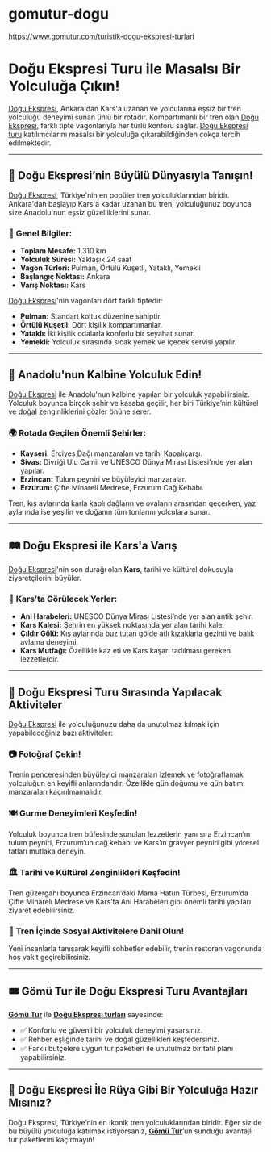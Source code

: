 # gomutur-dogu
https://www.gomutur.com/turistik-dogu-ekspresi-turlari
# **Doğu Ekspresi Turu ile Masalsı Bir Yolculuğa Çıkın!**  
[Doğu Ekspresi](https://www.gomutur.com/turistik-dogu-ekspresi-turlari), Ankara'dan Kars'a uzanan ve yolcularına eşsiz bir tren yolculuğu deneyimi sunan ünlü bir rotadır. Kompartımanlı bir tren olan [Doğu Ekspresi](https://www.gomutur.com/turistik-dogu-ekspresi-turlari), farklı tipte vagonlarıyla her türlü konforu sağlar. [Doğu Ekspresi turu](https://www.gomutur.com/turistik-dogu-ekspresi-turlari) katılımcılarını masalsı bir yolculuğa çıkarabildiğinden çokça tercih edilmektedir.  

---

## 🌟 **Doğu Ekspresi’nin Büyülü Dünyasıyla Tanışın!**  
[Doğu Ekspresi](https://www.gomutur.com/turistik-dogu-ekspresi-turlari), Türkiye'nin en popüler tren yolculuklarından biridir. Ankara'dan başlayıp Kars'a kadar uzanan bu tren, yolculuğunuz boyunca size Anadolu'nun eşsiz güzelliklerini sunar.  

### 📌 **Genel Bilgiler:**  
- **Toplam Mesafe:** 1.310 km  
- **Yolculuk Süresi:** Yaklaşık 24 saat  
- **Vagon Türleri:** Pulman, Örtülü Kuşetli, Yataklı, Yemekli  
- **Başlangıç Noktası:** Ankara  
- **Varış Noktası:** Kars  

[Doğu Ekspresi](https://www.gomutur.com/turistik-dogu-ekspresi-turlari)'nin vagonları dört farklı tiptedir:  
- **Pulman:** Standart koltuk düzenine sahiptir.  
- **Örtülü Kuşetli:** Dört kişilik kompartımanlar.  
- **Yataklı:** İki kişilik odalarla konforlu bir seyahat sunar.  
- **Yemekli:** Yolculuk sırasında sıcak yemek ve içecek servisi yapılır.  

---

## 🚂 **Anadolu'nun Kalbine Yolculuk Edin!**  
[Doğu Ekspresi](https://www.gomutur.com/turistik-dogu-ekspresi-turlari) ile Anadolu'nun kalbine yapılan bir yolculuk yapabilirsiniz. Yolculuk boyunca birçok şehir ve kasaba geçilir, her biri Türkiye’nin kültürel ve doğal zenginliklerini gözler önüne serer.  

### 🌍 **Rotada Geçilen Önemli Şehirler:**  
- **Kayseri:** Erciyes Dağı manzaraları ve tarihi Kapalıçarşı.  
- **Sivas:** Divriği Ulu Camii ve UNESCO Dünya Mirası Listesi'nde yer alan yapılar.  
- **Erzincan:** Tulum peyniri ve büyüleyici manzaralar.  
- **Erzurum:** Çifte Minareli Medrese, Erzurum Cağ Kebabı.  

Tren, kış aylarında karla kaplı dağların ve ovaların arasından geçerken, yaz aylarında ise yeşilin ve doğanın tüm tonlarını yolculara sunar.  

---

## 🛤️ **Doğu Ekspresi ile Kars'a Varış**  
[Doğu Ekspresi](https://www.gomutur.com/turistik-dogu-ekspresi-turlari)'nin son durağı olan **Kars**, tarihi ve kültürel dokusuyla ziyaretçilerini büyüler.  

### 📌 **Kars’ta Görülecek Yerler:**  
- **Ani Harabeleri:** UNESCO Dünya Mirası Listesi’nde yer alan antik şehir.  
- **Kars Kalesi:** Şehrin en yüksek noktasında yer alan tarihi kale.  
- **Çıldır Gölü:** Kış aylarında buz tutan gölde atlı kızaklarla gezinti ve balık avlama deneyimi.  
- **Kars Mutfağı:** Özellikle kaz eti ve Kars kaşarı tadılması gereken lezzetlerdir.  

---

## 🎒 **Doğu Ekspresi Turu Sırasında Yapılacak Aktiviteler**  
[Doğu Ekspresi](https://www.gomutur.com/turistik-dogu-ekspresi-turlari) ile yolculuğunuzu daha da unutulmaz kılmak için yapabileceğiniz bazı aktiviteler:  

### 📷 **Fotoğraf Çekin!**  
Trenin penceresinden büyüleyici manzaraları izlemek ve fotoğraflamak yolculuğun en keyifli anlarındandır. Özellikle gün doğumu ve gün batımı manzaraları kaçırılmamalıdır.  

### 🍽️ **Gurme Deneyimleri Keşfedin!**  
Yolculuk boyunca tren büfesinde sunulan lezzetlerin yanı sıra Erzincan’ın tulum peyniri, Erzurum’un cağ kebabı ve Kars’ın gravyer peyniri gibi yöresel tatları mutlaka deneyin.  

### 🏛️ **Tarihi ve Kültürel Zenginlikleri Keşfedin!**  
Tren güzergahı boyunca Erzincan’daki Mama Hatun Türbesi, Erzurum’da Çifte Minareli Medrese ve Kars’ta Ani Harabeleri gibi önemli tarihi yapıları ziyaret edebilirsiniz.  

### 🤝 **Tren İçinde Sosyal Aktivitelere Dahil Olun!**  
Yeni insanlarla tanışarak keyifli sohbetler edebilir, trenin restoran vagonunda hoş vakit geçirebilirsiniz.  

---

## 🎟️ **Gömü Tur ile Doğu Ekspresi Turu Avantajları**  
**[Gömü Tur](https://www.gomutur.com)** ile **[Doğu Ekspresi turları](https://www.gomutur.com/turistik-dogu-ekspresi-turlari)** sayesinde:  
- ✅ Konforlu ve güvenli bir yolculuk deneyimi yaşarsınız.  
- ✅ Rehber eşliğinde tarihi ve doğal güzellikleri keşfedersiniz.  
- ✅ Farklı bütçelere uygun tur paketleri ile unutulmaz bir tatil planı yapabilirsiniz.  

---

## 🚀 **Doğu Ekspresi İle Rüya Gibi Bir Yolculuğa Hazır Mısınız?**  
Doğu Ekspresi, Türkiye’nin en ikonik tren yolculuklarından biridir. Eğer siz de bu büyülü yolculuğa katılmak istiyorsanız, **[Gömü Tur](https://www.gomutur.com)**’un sunduğu avantajlı tur paketlerini kaçırmayın!  
